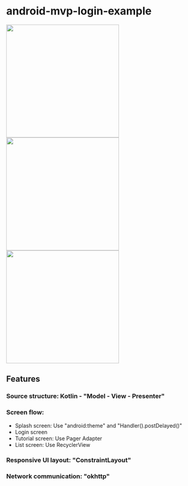 # android-mvp-login-example

<img src="https://github.com/hung-nb/android-mvp-login-example/blob/master/Screen%20Shot%202019-04-12%20at%2011.45.37%20am.png" width="300"/>
<img src="https://github.com/hung-nb/android-mvp-login-example/blob/master/Screen%20Shot%202019-04-22%20at%206.07.31%20pm.png" width="300"/>
<img src="https://github.com/hung-nb/android-mvp-login-example/blob/master/Screen%20Shot%202019-04-12%20at%2011.45.20%20am.png" width="300"/>

## Features
### Source structure: Kotlin - "Model - View - Presenter"
### Screen flow:
* Splash screen: Use "android:theme" and "Handler().postDelayed()"
* Login screen
* Tutorial screen: Use Pager Adapter
* List screen: Use RecyclerView
### Responsive UI layout: "ConstraintLayout"
### Network communication: "okhttp"
